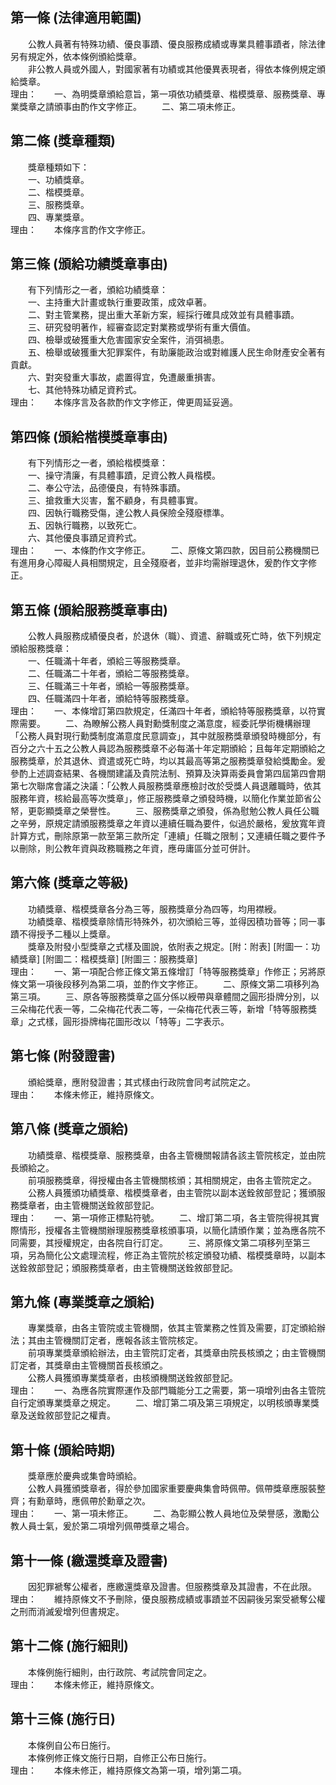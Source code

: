 第一條 (法律適用範圍)
---------------------
　　公教人員著有特殊功績、優良事蹟、優良服務成績或專業具體事蹟者，除法律另有規定外，依本條例頒給獎章。  
　　非公教人員或外國人，對國家著有功績或其他優異表現者，得依本條例規定頒給獎章。  
理由：　　一、為明獎章頒給意旨，第一項依功績獎章、楷模獎章、服務獎章、專業獎章之請頒事由酌作文字修正。
　　二、第二項未修正。

第二條 (獎章種類)
-----------------
　　獎章種類如下：  
　　一、功績獎章。  
　　二、楷模獎章。  
　　三、服務獎章。  
　　四、專業獎章。  
理由：　　本條序言酌作文字修正。

第三條 (頒給功績獎章事由)
-------------------------
　　有下列情形之一者，頒給功績獎章：  
　　一、主持重大計畫或執行重要政策，成效卓著。  
　　二、對主管業務，提出重大革新方案，經採行確具成效並有具體事蹟。  
　　三、研究發明著作，經審查認定對業務或學術有重大價值。  
　　四、檢舉或破獲重大危害國家安全案件，消弭禍患。  
　　五、檢舉或破獲重大犯罪案件，有助廉能政治或對維護人民生命財產安全著有貢獻。  
　　六、對突發重大事故，處置得宜，免遭嚴重損害。  
　　七、其他特殊功績足資矜式。  
理由：　　本條序言及各款酌作文字修正，俾更周延妥適。

第四條 (頒給楷模獎章事由)
-------------------------
　　有下列情形之一者，頒給楷模獎章：  
　　一、操守清廉，有具體事蹟，足資公教人員楷模。  
　　二、奉公守法，品德優良，有特殊事蹟。  
　　三、搶救重大災害，奮不顧身，有具體事實。  
　　四、因執行職務受傷，達公教人員保險全殘廢標準。  
　　五、因執行職務，以致死亡。  
　　六、其他優良事蹟足資矜式。  
理由：　　一、本條酌作文字修正。
　　二、原條文第四款，因目前公務機關已有進用身心障礙人員相關規定，且全殘廢者，並非均需辦理退休，爰酌作文字修正。

第五條 (頒給服務獎章事由)
-------------------------
　　公教人員服務成績優良者，於退休（職）、資遣、辭職或死亡時，依下列規定頒給服務獎章：  
　　一、任職滿十年者，頒給三等服務獎章。  
　　二、任職滿二十年者，頒給二等服務獎章。  
　　三、任職滿三十年者，頒給一等服務獎章。  
　　四、任職滿四十年者，頒給特等服務獎章。  
理由：　　一、本條增訂第四款規定，任滿四十年者，頒給特等服務獎章，以符實際需要。
　　二、為瞭解公務人員對勳獎制度之滿意度，經委託學術機構辦理「公務人員對現行勳獎制度滿意度民意調查」，其中就服務獎章頒發時機部分，有百分之六十五之公教人員認為服務獎章不必每滿十年定期頒給；且每年定期頒給之服務獎章，於其退休、資遣或死亡時，均以其最高等第之服務獎章發給獎勵金。爰參酌上述調查結果、各機關建議及貴院法制、預算及決算兩委員會第四屆第四會期第七次聯席會議之決議：「公教人員服務獎章應檢討改於受獎人員退離職時，依其服務年資，核給最高等次獎章」，修正服務獎章之頒發時機，以簡化作業並節省公帑，更彰顯獎章之榮譽性。
　　三、服務獎章之頒發，係為慰勉公教人員任公職之辛勞，原規定請頒服務獎章之年資以連續任職為要件，似過於嚴格，爰放寬年資計算方式，刪除原第一款至第三款所定「連續」任職之限制；又連續任職之要件予以刪除，則公教年資與政務職務之年資，應毋庸區分並可併計。

第六條 (獎章之等級)
-------------------
　　功績獎章、楷模獎章各分為三等，服務獎章分為四等，均用襟綬。  
　　功績獎章、楷模獎章除情形特殊外，初次頒給三等，並得因積功晉等；同一事蹟不得授予二種以上獎章。  
　　獎章及附發小型獎章之式樣及圖說，依附表之規定。[附：附表] [附圖一：功績獎章] [附圖二：楷模獎章] [附圖三：服務獎章]  
理由：　　一、第一項配合修正條文第五條增訂「特等服務獎章」作修正；另將原條文第一項後段移列為第二項，並酌作文字修正。
　　二、原條文第二項移列為第三項。
　　三、原各等服務獎章之區分係以綬帶與章體間之圓形掛牌分別，以三朵梅花代表一等，二朵梅花代表二等，一朵梅花代表三等，新增「特等服務獎章」之式樣，圓形掛牌梅花圖形改以「特等」二字表示。

第七條 (附發證書)
-----------------
　　頒給獎章，應附發證書；其式樣由行政院會同考試院定之。  
理由：　　本條未修正，維持原條文。

第八條 (獎章之頒給)
-------------------
　　功績獎章、楷模獎章、服務獎章，由各主管機關報請各該主管院核定，並由院長頒給之。  
　　前項服務獎章，得授權由各主管機關核頒；其相關規定，由各主管院定之。  
　　公務人員獲頒功績獎章、楷模獎章者，由主管院以副本送銓敘部登記；獲頒服務獎章者，由主管機關送銓敘部登記。  
理由：　　一、第一項修正標點符號。
　　二、增訂第二項，各主管院得視其實際情形，授權各主管機關辦理服務獎章核頒事項，以簡化請頒作業；並為應各院不同需要，其授權規定，由各院自行訂定。
　　三、將原條文第二項移列至第三項，另為簡化公文處理流程，修正為主管院於核定頒發功績、楷模獎章時，以副本送銓敘部登記；頒服務獎章者，由主管機關送銓敘部登記。

第九條 (專業獎章之頒給)
-----------------------
　　專業獎章，由各主管院或主管機關，依其主管業務之性質及需要，訂定頒給辦法；其由主管機關訂定者，應報各該主管院核定。  
　　前項專業獎章頒給辦法，由主管院訂定者，其獎章由院長核頒之；由主管機關訂定者，其獎章由主管機關首長核頒之。  
　　公務人員獲頒專業獎章者，由核頒機關送銓敘部登記。  
理由：　　一、為應各院實際運作及部門職能分工之需要，第一項增列由各主管院自行定頒專業獎章之規定。
　　二、增訂第二項及第三項規定，以明核頒專業獎章及送銓敘部登記之權責。

第十條 (頒給時期)
-----------------
　　獎章應於慶典或集會時頒給。  
　　公教人員獲頒獎章者，得於參加國家重要慶典集會時佩帶。佩帶獎章應服裝整齊；有勳章時，應佩帶於勳章之次。  
理由：　　一、第一項未修正。
　　二、為彰顯公教人員地位及榮譽感，激勵公教人員士氣，爰於第二項增列佩帶獎章之場合。

第十一條 (繳還獎章及證書)
-------------------------
　　因犯罪褫奪公權者，應繳還獎章及證書。但服務獎章及其證書，不在此限。  
理由：　　維持原條文不予刪除，優良服務成績或事蹟並不因嗣後另案受褫奪公權之刑而消滅爰增列但書規定。

第十二條 (施行細則)
-------------------
　　本條例施行細則，由行政院、考試院會同定之。  
理由：　　本條未修正，維持原條文。

第十三條 (施行日)
-----------------
　　本條例自公布日施行。  
　　本條例修正條文施行日期，自修正公布日施行。  
理由：　　本條未修正，維持原條文為第一項，增列第二項。